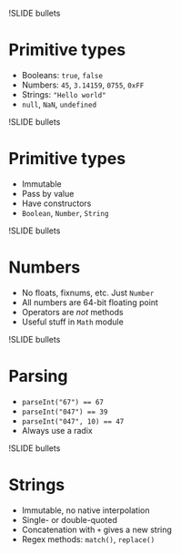 !SLIDE bullets
# Primitive types

* Booleans: `true`, `false`
* Numbers: `45`, `3.14159`, `0755`, `0xFF`
* Strings: `"Hello world"`
* `null`, `NaN`, `undefined`


!SLIDE bullets
# Primitive types

* Immutable
* Pass by value
* Have constructors
* `Boolean`, `Number`, `String`


!SLIDE bullets
# Numbers

* No floats, fixnums, etc. Just `Number`
* All numbers are 64-bit floating point
* Operators are _not_ methods
* Useful stuff in `Math` module


!SLIDE bullets
# Parsing

* `parseInt("67") == 67`
* `parseInt("047") == 39`
* `parseInt("047", 10) == 47`
* Always use a radix


!SLIDE bullets
# Strings

* Immutable, no native interpolation
* Single- or double-quoted
* Concatenation with `+` gives a new string
* Regex methods: `match()`, `replace()`

